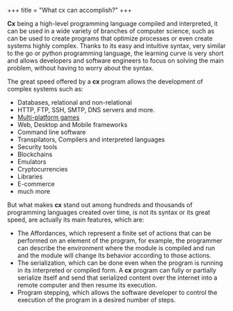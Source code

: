 +++
title = "What cx can accomplish?"
+++

**Cx** being a high-level programming language compiled and interpreted, it can be used in a wide variety of branches of computer science, such as can be used to create programs that optimize processes or even create systems highly complex. Thanks to its easy and intuitive syntax, very similar to the go or python programming language, the learning curve is very short and allows developers and software engineers to focus on solving the main problem, without having to worry about the syntax.

The great speed offered by a **cx** program allows the development of complex systems such as:
 * Databases, relational and non-relational
 * HTTP, FTP, SSH, SMTP, DNS servers and more.
 * [Multi-platform games](https://github.com/skycoin/cx-games)
 * Web, Desktop and Mobile frameworks
 * Command line software
 * Transpilators, Compilers and interpreted languages
 * Security tools
 * Blockchains
 * Emulators
 * Cryptocurrencies
 * Libraries
 * E-commerce
 * much more

But what makes **cx** stand out among hundreds and thousands of programming languages ​​created over time, is not its syntax or its great speed, are actually its main features, which are:

 * The Affordances, which represent a finite set of actions that can be performed on an element of the program, for example, the programmer can describe the environment where the module is compiled and run and the module will change its behavior according to those actions.
 * The serialization, which can be done even when the program is running in its interpreted or compiled form. A **cx** program can fully or partially serialize itself and send that serialized content over the internet into a remote computer and then resume its execution.
 * Program stepping, which allows the software developer to control the execution of the program in a desired number of steps.
